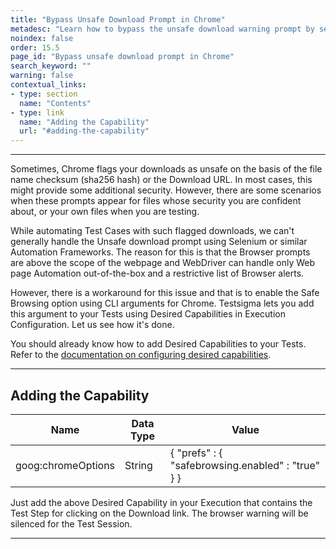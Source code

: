 ```yaml
---
title: "Bypass Unsafe Download Prompt in Chrome"
metadesc: "Learn how to bypass the unsafe download warning prompt by setting a desired capability while downloading a file in your test using Testsigma application"
noindex: false
order: 15.5
page_id: "Bypass unsafe download prompt in Chrome"
search_keyword: ""
warning: false
contextual_links:
- type: section
  name: "Contents"
- type: link
  name: "Adding the Capability"
  url: "#adding-the-capability"
---
```


---

Sometimes, Chrome flags your downloads as unsafe on the basis of the file name checksum (sha256 hash) or the Download URL. In most cases, this might provide some additional security. However, there are some scenarios when these prompts appear for files whose security you are confident about, or your own files when you are testing. 

While automating Test Cases with such flagged downloads, we can't generally handle the Unsafe download prompt using Selenium or similar Automation Frameworks. The reason for this is that the Browser prompts are above the scope of the webpage and WebDriver can handle only Web page Automation out-of-the-box and a restrictive list of Browser alerts.

However, there is a workaround for this issue and that is to enable the Safe Browsing option using CLI arguments for Chrome. Testsigma lets you add this argument to your Tests using Desired Capabilities in Execution Configuration. Let us see how it's done.

You should already know how to add Desired Capabilities to your Tests. Refer to the [documentation on configuring desired capabilities](https://testsigma.com/docs/desired-capabilities/overview/).

---
## **Adding the Capability**

|Name|Data Type|Value|
|---|---|---|
|goog:chromeOptions|String|{ "prefs" : { "safebrowsing.enabled" : "true" } }|

Just add the above Desired Capability in your Execution that contains the Test Step for clicking on the Download link. The browser warning will be silenced for the Test Session.


---